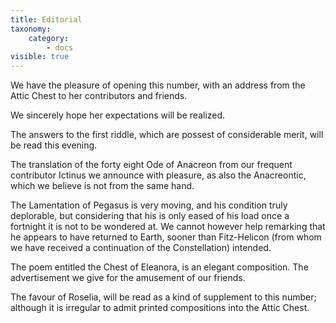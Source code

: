 ```yaml
---
title: Editorial
taxonomy:
    category:
        - docs
visible: true
---
```


We have the pleasure of opening this number, with an address from the Attic Chest to her contributors and friends.

We sincerely hope her expectations will be realized.

The answers to the first riddle, which are possest of considerable merit, will be read this evening.

The translation of the forty eight Ode of Anacreon from our frequent contributor Ictinus we announce with pleasure, as also the Anacreontic, which we believe is not from the same hand.

The Lamentation of Pegasus is very moving, and his condition truly deplorable, but considering that his is only eased of his load once a fortnight it is not to be wondered at. We cannot however help remarking that he appears to have returned to Earth, sooner than Fitz-Helicon (from whom we have received a continuation of the Constellation) intended.

The poem entitled the Chest of Eleanora, is an elegant composition. The advertisement we give for the amusement of our friends.

The favour of Roselia, will be read as a kind of supplement to this number; although it is irregular to admit printed compositions into the Attic Chest.